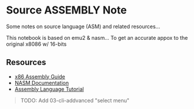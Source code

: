 # Source ASSEMBLY Note

Some notes on source language (ASM) and related resources...

This notebook is based on emu2 & nasm... To get an accurate appox to the original x8086 w/ 16-bits

## Resources

- [x86 Assembly Guide](https://www.cs.virginia.edu/~evans/cs216/guides/x86.html)
- [NASM Documentation](https://www.nasm.us/doc/)
- [Assembly Language Tutorial](https://www.tutorialspoint.com/assembly_programming/index.htm)

> TODO: Add 03-cli-addvanced "select menu"
